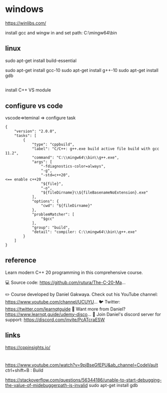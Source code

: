 # windows
https://winlibs.com/

install gcc and wingw in
and set path:
C:\mingw64\bin
## linux
sudo apt-get install build-essential

sudo apt-get install gcc-10
sudo apt-get install g++-10
sudo apt-get install gdb

##  
install C++ VS module

## configure vs code

vscode=>teminal => configure task

```
{
	"version": "2.0.0",
	"tasks": [
		{
			"type": "cppbuild",
			"label": "C/C++: g++.exe build active file build with gcc 11.2",
			"command": "C:\\mingw64\\bin\\g++.exe",
			"args": [
				"-fdiagnostics-color=always",
				"-g",
				"-std=c++20",                                                     <== enable c++20
				"${file}",
				"-o",
				"${fileDirname}\\${fileBasenameNoExtension}.exe"
			],
			"options": {
				"cwd": "${fileDirname}"
			},
			"problemMatcher": [
				"$gcc"
			],
			"group": "build",
			"detail": "compiler: C:\\mingw64\\bin\\g++.exe"
		}
	]
}
```
## reference

Learn modern C++ 20 programming in this comprehensive course.

💻 Source code: https://github.com/rutura/The-C-20-Ma...

✏️ Course developed by Daniel Gakwaya. Check out his YouTube channel: https://www.youtube.com/channel/UCUYU...
🐦 Twitter: https://twitter.com/learnqtguide
🔗 Want more from Daniel? https://www.learnqt.guide/udemy-disco...
🔗 Join Daniel's discord server for support: https://discord.com/invite/PcATcraESW


## links

https://cppinsights.io/


#
https://www.youtube.com/watch?v=9pjBseGfEPU&ab_channel=CodeVault
ctrl+shift+B : Build

https://stackoverflow.com/questions/56344186/unable-to-start-debugging-the-value-of-midebuggerpath-is-invalid
sudo apt-get install gdb